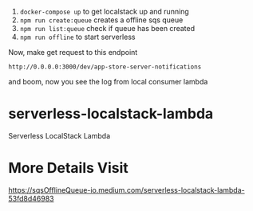 1. `docker-compose up` to get localstack up and running
2. `npm run create:queue` creates a offline sqs queue
3. `npm run list:queue` check if queue has been created
4. `npm run offline` to start serverless

Now, make get request to this endpoint 
```
http://0.0.0.0:3000/dev/app-store-server-notifications 
```

and boom, now you see the log from local consumer lambda

# serverless-localstack-lambda
Serverless LocalStack Lambda

# More Details Visit

https://sqsOfflineQueue-io.medium.com/serverless-localstack-lambda-53fd8d46983

